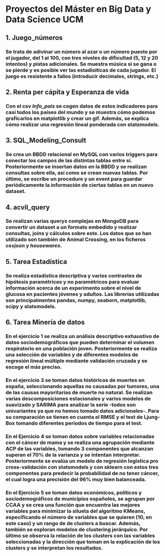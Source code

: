 # Proyectos del Máster en Big Data y Data Science UCM

## 1. Juego_números

### Se trata de adivinar un número al azar o un número puesto por el jugador, del 1 al 100, con tres niveles de dificultad (5, 12 y 20 intentos) y pistas adicionales. Se muestra música si se gana o se pierde y es posible ver las estadísiticas de cada jugador. El juego es resistente a fallos (introducir decimales, strings, etc.)

## 2. Renta per cápita y Esperanza de vida

### Con el csv *Info_pais* se cogen datos de estos indicadores para casi todos los países del mundo y se muestra cómo podemos graficarlos en matplotlib y crear un gif. Además, se explica cómo realizar una regresión lineal ponderada con statsmodels.

## 3. SQL_Modeling_Consult

### Se crea un BBDD relacional en MySQL con varios triggers para conectar los campos de las distintas tablas entre sí. Posteriormente se insertan datos en la BBDD y se realizan consultas sobre ella, así como se crean nuevas tablas. Por último, se escribe un procedure y un event para guardar periódicamente la información de ciertas tablas en un nuevo dataset.

## 4. acvil_query

### Se realizan varias querys complejas en MongoDB para convertir un dataset a un formato embedido y realizar consultas, joins y cálculos sobre este. Los datos que se han utilizado son también de Animal Crossing, en los ficheros *csvjson* y *housewares*.

## 5. Tarea Estadística

### Se realiza estadística descriptiva y varios contrastes de hipótesis paramétricos y no paramétricos para evaluar información acerca de un experimento sobre el nivel de glucosa en pacientes jóvenes y adultos. Las librerías utilizadas son principalmentes pandas, numpy, seaborn, matplotlib, scipy y statsmodels.

## 6. Tarea Minería de datos

### En el ejercicio 1 se realiza un análisis descriptivo exhaustivo de datos sociodemográficos que pueden determinar el volumen respiratorio en una población joven. Posteriormente se realiza una selección de variables y de diferentes modelos de regresión lineal múltiple mediante validación cruzada y se escoge el más preciso.
### En el ejercicio 3 se toman datos históricos de muertes en españa, seleccionando aquellas no causadas por tumores, una de las causas mayoritarias de muerte no natural. Se realizan varias descomposiciones estacionales y varios modelos de suavizado y SARIMA para analizar la serie -todos son univariantes ya que no hemos tomado datos adicionales-. Para su comparación se tienen en cuenta el RMSE y el test de Ljung-Box tomando diferentes períodos de tiempo para el test.
### En el Ejercicio 4 se toman datos sobre variables relacionadas con el cáncer de mama y se realiza una agrupación mediante ACP de las variables, tomando 3 componentes que alcanzan superan el 70% de la varianza y se intentan interpretar. Posteriormente se evalúa un modelo de regresión logística pro cross-validación con statsmodels y con sklearn con estos tres componentes para predecir la probabilidad de no tener cáncer, el cual logra una precisión del 96% muy bien balanceada.
### En el Ejercicio 5 se toman datos económicos, políticos y sociodemográficos de municipios españoles, se agrupan por CCAA y se crea una función que encuentra las mejores variables para minimizar la silueta del algoritmo KMeans, especificando el número de variables que se quieren (10, en este caso) y un rango de de clusters a buscar. Además, también se exploran modelos de clustering jerárquico. Por último se observa la relación de los clusters con las variables seleccionadas y la dirección que toman en la explicación de los clusters y se interpretan los resultados.
